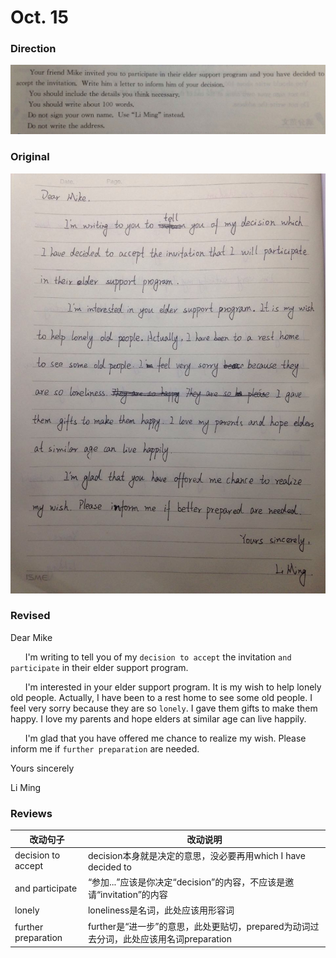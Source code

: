 # Oct. 15

### Direction

![alttext](/writings/10.15/2.jpg)

### Original

![alttext](/writings/10.15/1.jpg)

### Revised

Dear Mike

&nbsp;&nbsp;&nbsp;&nbsp;&nbsp;&nbsp;I'm writing to tell you of my `decision to accept` the invitation `and participate` in their elder support program.

&nbsp;&nbsp;&nbsp;&nbsp;&nbsp;&nbsp;I'm interested in your elder support program. It is my wish to help lonely old people. Actually, I have been to a rest home to see some old people. I feel very sorry because they are so `lonely`. I gave them gifts to make them happy. I love my parents and hope elders at similar age can live happily.

&nbsp;&nbsp;&nbsp;&nbsp;&nbsp;&nbsp;I'm glad that you have offered me chance to realize my wish. Please inform me if `further preparation` are needed.

Yours sincerely

Li Ming

### Reviews

|改动句子|改动说明|
|---|---|
|decision to accept|decision本身就是决定的意思，没必要再用which I have decided to|
|and participate|“参加...”应该是你决定“decision”的内容，不应该是邀请“invitation”的内容|
|lonely|loneliness是名词，此处应该用形容词|
|further preparation|further是“进一步”的意思，此处更贴切，prepared为动词过去分词，此处应该用名词preparation|

